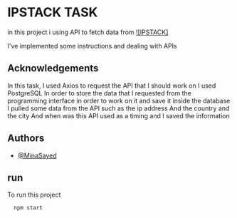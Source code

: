 
# IPSTACK TASK

in this project i using API to fetch data from 
[![IPSTACK]](https://ipstack.com/)

I've implemented some instructions and dealing with APIs

## Acknowledgements

In this task, I used Axios to request the API that I should work on I used PostgreSQL In order to store the data that I requested from the programming interface in order to work on it and save it inside the database I pulled some data from the API such as the ip address And the country and the city And when was this API used as a timing and I saved the information
## Authors

- [@MinaSayed](https://www.github.com/MINA-sayed)


## run

To run this project 

```bash
  npm start 
```


